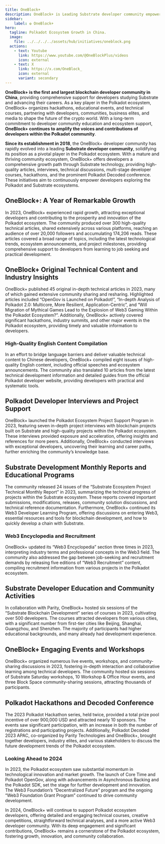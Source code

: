```yaml
---
title: OneBlock+
description: OneBlock+ is Leading Substrate developer community empowering growth and innovation in the Polkadot ecosystem through education and events.
sidebar: 
    label: ✪ OneBlock+
hero:
  tagline: Polkadot Ecosystem Growth in China.
  image: 
    file: ../../../../assets/hub/initiatives/oneblock.png
  actions:
    - text: Youtube
      link: https://www.youtube.com/@OneBlockPlus/videos
      icon: external
    - text: X
      link: https://x.com/OneBlock_
      icon: external
      variant: secondary
---
```


**OneBlock+ is the first and largest blockchain developer community in China**, providing comprehensive support for developers studying Substrate and advancing their careers. As a key player in the Polkadot ecosystem, OneBlock+ organizes hackathons, educational events, and technical courses, partnering with developers, communities, business elites, and media to shape the future of the crypto world. With a long-term commitment to developer community education and ecosystem support, **OneBlock+ continues to amplify the voices and contributions of developers within the Polkadot community**.

**Since its establishment in 2018**, the OneBlock+ developer community has rapidly evolved into a leading **Substrate developer community**, solidifying its position as a pivotal player in the Polkadot ecosystem. With a mature and thriving community ecosystem, OneBlock+ offers developers a comprehensive growth path through Substrate technology, providing high-quality articles, interviews, technical discussions, multi-stage developer courses, hackathons, and the prominent Polkadot Decoded conference. These initiatives aim to continuously empower developers exploring the Polkadot and Substrate ecosystems.

## OneBlock+: A Year of Remarkable Growth
In 2023, OneBlock+ experienced rapid growth, attracting exceptional developers and contributing to the prosperity and innovation of the Polkadot ecosystem. The community produced over 300 high-quality technical articles, shared extensively across various platforms, reaching an audience of over 20,000 followers and accumulating 174,206 reads. These articles covered a broad range of topics, including the latest technological trends, ecosystem announcements, and project milestones, providing comprehensive support to developers from learning to job seeking and practical development.

## OneBlock+ Original Technical Content and Industry Insights
OneBlock+ published 45 original in-depth technical articles in 2023, many of which gained extensive community sharing and resharing. Highlighted articles included “OpenGov is Launched on Polkadot!”, “In-depth Analysis of Polkadot 2.0: Multicore, More Resilient, Application-Centric”, and “Will Migration of Mythical Games Lead to the Explosion of Web3 Gaming Within the Polkadot Ecosystem?”. Additionally, OneBlock+ actively covered significant hackathons, industry summits, and other major events in the Polkadot ecosystem, providing timely and valuable information to developers.

### High-Quality English Content Compilation
In an effort to bridge language barriers and deliver valuable technical content to Chinese developers, OneBlock+ compiled eight issues of high-quality English content, including official speeches and ecosystem announcements. The community also translated 10 articles from the latest technical development information and detailed guides from the official Polkadot developer website, providing developers with practical and systematic tools.

## Polkadot Developer Interviews and Project Support
OneBlock+ launched the Polkadot Ecosystem Project Support Program in 2023, featuring seven in-depth project interviews with blockchain projects built on Substrate and high-quality projects within the Polkadot ecosystem. These interviews provided exposure and acceleration, offering insights and references for more peers. Additionally, OneBlock+ conducted interviews with exceptional developers, uncovering their learning and career paths, further enriching the community’s knowledge base.

## Substrate Development Monthly Reports and Educational Programs
The community released 24 issues of the “Substrate Ecosystem Project Technical Monthly Report” in 2023, summarizing the technical progress of projects within the Substrate ecosystem. These reports covered important submissions, modifications, releases, community solution discussions, and technical reference documentation. Furthermore, OneBlock+ continued its Web3 Developer Learning Program, offering discussions on entering Web3, essential resources and tools for blockchain development, and how to quickly develop a chain with Substrate.

### Web3 Encyclopedia and Recruitment
OneBlock+ updated its “Web3 Encyclopedia” section three times in 2023, interpreting industry terms and professional concepts in the Web3 field. The community also addressed the gap between job-seeking and recruitment demands by releasing five editions of “Web3 Recruitment” content, compiling recruitment information from various projects in the Polkadot ecosystem.

## Substrate Developer Education and Community Activities
In collaboration with Parity, OneBlock+ hosted six sessions of the “Substrate Blockchain Development” series of courses in 2023, cultivating over 500 developers. The courses attracted developers from various cities, with a significant number from first-tier cities like Beijing, Shanghai, Guangzhou, and Shenzhen. The majority of participants had higher educational backgrounds, and many already had development experience.

## OneBlock+ Engaging Events and Workshops
OneBlock+ organized numerous live events, workshops, and community-sharing discussions in 2023, fostering in-depth interaction and collaborative learning among technical developers. The community hosted six sessions of Substrate Saturday workshops, 10 Workshop &amp; Office Hour events, and three Block Space community-sharing sessions, attracting thousands of participants.

## Polkadot Hackathons and Decoded Conference
The 2023 Polkadot Hackathon series, held twice, provided a total prize pool incentive of over 900,000 USD and attracted nearly 10 sponsors. The events saw significant participation, with an increase in both the number of registrations and participating projects. Additionally, Polkadot Decoded 2023 APAC, co-organized by Parity Technologies and OneBlock+, brought together developers, industry elites, and various stakeholders to discuss the future development trends of the Polkadot ecosystem.

### Looking Ahead to 2024
In 2023, the Polkadot ecosystem saw substantial momentum in technological innovation and market growth. The launch of Core Time and Polkadot OpenGov, along with advancements in Asynchronous Backing and the Polkadot SDK, set the stage for further development and innovation. The Web3 Foundation’s “Decentralized Future” program and the ongoing “Web3 Foundation Grant Program” continued to drive community development.

In 2024, OneBlock+ will continue to support Polkadot ecosystem developers, offering detailed and engaging technical courses, creative competitions, straightforward technical analyses, and a more active Web3 developer community. With its deep engagement and significant contributions, OneBlock+ remains a cornerstone of the Polkadot ecosystem, fostering growth, innovation, and community collaboration.
